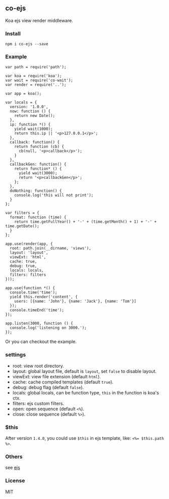 ## co-ejs

Koa ejs view render middleware.

### Install

    npm i co-ejs --save

### Example

```
var path = require('path');

var koa = require('koa');
var wait = require('co-wait');
var render = require('..');

var app = koa();

var locals = {
  version: '1.0.0',
  now: function () {
    return new Date();
  },
  ip: function *() {
    yield wait(1000);
    return this.ip || '<p>127.0.0.1</p>';
  },
  callback: function() {
    return function (cb) {
      cb(null, '<p>callback</p>');
    }
  },
  callbackGen: function() {
    return function* () {
      yield wait(3000);
      return '<p>callbackGen</p>';
    };
  },
  doNothing: function() {
    console.log('this will not print');
  }
};

var filters = {
  format: function (time) {
    return time.getFullYear() + '-' + (time.getMonth() + 1) + '-' + time.getDate();
  }
};

app.use(render(app, {
  root: path.join(__dirname, 'views'),
  layout: 'layout',
  viewExt: 'html',
  cache: true,
  debug: true,
  locals: locals,
  filters: filters
}));

app.use(function *() {
  console.time('time');
  yield this.render('content', {
    users: [{name: 'John'}, {name: 'Jack'}, {name: 'Tom'}]
  });
  console.timeEnd('time');
});

app.listen(3000, function () {
  console.log('listening on 3000.');
});
```
Or you can checkout the example.

### settings

* root: view root directory.
* layout: global layout file, default is `layout`, set `false` to disable layout.
* viewExt: view file extension (default `html`).
* cache: cache compiled templates (default `true`).
* debug: debug flag (default `false`).
* locals: global locals, can be function type, `this` in the function is koa's ctx.
* filters: ejs custom filters.
* open: open sequence (default `<%`).
* close: close sequence (default `%>`).

### $this

After version `1.4.0`, you could use `$this` in ejs template, like: `<%= $this.path %>`.

### Others

see [ejs](https://github.com/tj/ejs)

### License

MIT